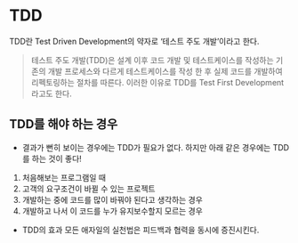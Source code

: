 # TDD

TDD란 Test Driven Development의 약자로 ‘테스트 주도 개발’이라고 한다.

> 테스트 주도 개발(TDD)은 설계 이후 코드 개발 및 테스트케이스를 작성하는 기존의 개발 프로세스와 다르게 테스트케이스를 작성 한 후 실제 코드를 개발하여 리펙토링하는 절차를 따른다. 
이러한 이유로 TDD를 Test First Development라고도 한다.

## TDD를 해야 하는 경우

- 결과가 뻔히 보이는 경우에는 TDD가 필요가 없다. 하지만 아래 같은 경우에는 TDD를 하는 것이 좋다!

1. 처음해보는 프로그램일 때
2. 고객의 요구조건이 바뀔 수 있는 프로젝트
3. 개발하는 중에 코드를 많이 바꿔야 된다고 생각하는 경우
4. 개발하고 나서 이 코드를 누가 유지보수할지 모르는 경우

- TDD의 효과
모든 애자일의 실천법은 피드백과 협력을 동시에 증진시킨다.